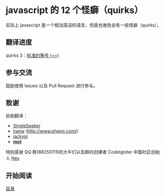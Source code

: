 javascript 的 12 个怪癖（quirks）
===================

实际上 javascript 是一个相当简洁的语言，但是也难免会有一些怪癖（quirks）。 

## 翻译进度

quirks 3：[标准的等号 (==)](https://github.com/justjavac/12-javascript-quirks/blob/master/cn/3-normal-equality-vs-the-double-equals.md)

## 参与交流

鼓励使用 Issues 以及 Pull Request 进行参与。

## 致谢

协助翻译：

- [SingleSeeker](http://weibo.com/singleseeker)
- [iranw](http://weibo.com/u/1564393001) (http://www.phpno.com/)
- [jackyqi](http://weibo.com/thankwsx)
- [___mot___](http://weibo.com/mot99)

特别感谢 QQ 群(88250111)的大牛们以及群的创建者 CodeIgniter 中国社区创始人 [Hex](http://weibo.com/hexhex)

## 开始阅读

[目录](./cn/content.md)

